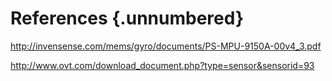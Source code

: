 # References {.unnumbered}

[freertos]:    http://www.freertos.org
[linux]:       http://www.elinux.org
[vxworks]:     http://www.windriver.com/products/vxworks
[wince]:       http://www.microsoft.com/windowsembedded
[omap4460]:    http://www.ti.com/product/omap4460
[mpu9150]:     http://www.invensense.com/mems/gyro/mpu9150.html
[ov5640]:      http://www.ovt.com/products/sensor.php?id=93
[open]:        http://linux.die.net/man/2/open
[select]:      http://linux.die.net/man/2/select
[poll]:        http://linux.die.net/man/2/poll
[ioctl]:       http://linux.die.net/man/2/ioctl
[read]:        http://linux.die.net/man/2/read
[write]:       http://linux.die.net/man/2/write
[mmap]:        http://linux.die.net/man/2/mmap
[udev]:        http://linux.die.net/man/8/udev
[mknod]:       http://linux.die.net/man/1/mknod

[^omap4460trm]:  OMAP4460 Technical reference manual\
<http://www.ti.com/litv/pdf/swpu235aa>

[^mpu9150ps]:    MPU-9150 Product specification\
<http://invensense.com/mems/gyro/documents/PS-MPU-9150A-00v4_3.pdf>

[^ov5640pb]:	OV5640 Product brief\
<http://www.ovt.com/download_document.php?type=sensor&sensorid=93>

